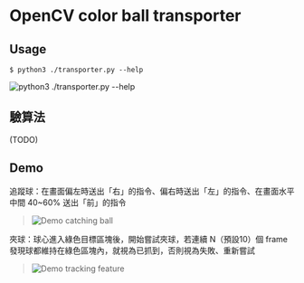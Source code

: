 # OpenCV color ball transporter

## Usage
`$ python3 ./transporter.py --help`

![python3 ./transporter.py --help](https://user-images.githubusercontent.com/12410942/41600042-6649142c-7407-11e8-85b8-12be211afbe2.png)

## 驗算法
(TODO)

## Demo
追蹤球：在畫面偏左時送出「右」的指令、偏右時送出「左」的指令、在畫面水平中間 40~60% 送出「前」的指令
> ![Demo catching ball](https://media.giphy.com/media/MmOzxs42qrkMDxxGW9/giphy.gif)

夾球：球心進入綠色目標區塊後，開始嘗試夾球，若連續 N（預設10）個 frame 發現球都維持在綠色區塊內，就視為已抓到，否則視為失敗、重新嘗試
> ![Demo tracking feature](https://media.giphy.com/media/EfpghscqBeCgjekhec/giphy.gif)
